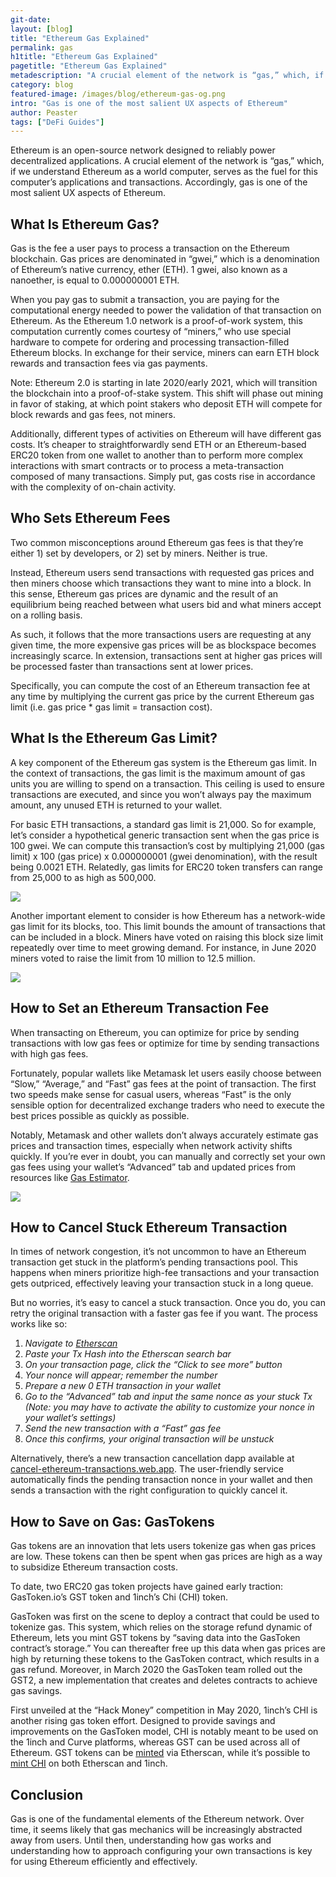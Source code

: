 ```yaml
---
git-date:
layout: [blog]
title: "Ethereum Gas Explained"
permalink: gas
h1title: "Ethereum Gas Explained"
pagetitle: "Ethereum Gas Explained"
metadescription: "A crucial element of the network is “gas,” which, if we understand Ethereum as a world computer, serves as the fuel for this computer’s applications and transactions"
category: blog
featured-image: /images/blog/ethereum-gas-og.png
intro: "Gas is one of the most salient UX aspects of Ethereum"
author: Peaster
tags: ["DeFi Guides"]
---
```


Ethereum is an open-source network designed to reliably power decentralized applications. A crucial element of the network is “gas,” which, if we understand Ethereum as a world computer, serves as the fuel for this computer’s applications and transactions. Accordingly, gas is one of the most salient UX aspects of Ethereum.

## What Is Ethereum Gas?

Gas is the fee a user pays to process a transaction on the Ethereum blockchain. Gas prices are denominated in “gwei,” which is a denomination of Ethereum’s native currency, ether (ETH). 1 gwei, also known as a nanoether, is equal to 0.000000001 ETH.

When you pay gas to submit a transaction, you are paying for the computational energy needed to power the validation of that transaction on Ethereum. As the Ethereum 1.0 network is a proof-of-work system, this computation currently comes courtesy of “miners,” who use special hardware to compete for ordering and processing transaction-filled Ethereum blocks. In exchange for their service, miners can earn ETH block rewards and transaction fees via gas payments.

Note: Ethereum 2.0 is starting in late 2020/early 2021, which will transition the blockchain into a proof-of-stake system. This shift will phase out mining in favor of staking, at which point stakers who deposit ETH will compete for block rewards and gas fees, not miners.

Additionally, different types of activities on Ethereum will have different gas costs. It’s cheaper to straightforwardly send ETH or an Ethereum-based ERC20 token from one wallet to another than to perform more complex interactions with smart contracts or to process a meta-transaction composed of many transactions. Simply put, gas costs rise in accordance with the complexity of on-chain activity.

## Who Sets Ethereum Fees

Two common misconceptions around Ethereum gas fees is that they’re either 1) set by developers, or 2) set by miners. Neither is true.

Instead, Ethereum users send transactions with requested gas prices and then miners choose which transactions they want to mine into a block. In this sense, Ethereum gas prices are dynamic and the result of an equilibrium being reached between what users bid and what miners accept on a rolling basis.

As such, it follows that the more transactions users are requesting at any given time, the more expensive gas prices will be as blockspace becomes increasingly scarce. In extension, transactions sent at higher gas prices will be processed faster than transactions sent at lower prices.

Specifically, you can compute the cost of an Ethereum transaction fee at any time by multiplying the current gas price by the current Ethereum gas limit (i.e. gas price \* gas limit = transaction cost).

## What Is the Ethereum Gas Limit?

A key component of the Ethereum gas system is the Ethereum gas limit. In the context of transactions, the gas limit is the maximum amount of gas units you are willing to spend on a transaction. This ceiling is used to ensure transactions are executed, and since you won’t always pay the maximum amount, any unused ETH is returned to your wallet.

For basic ETH transactions, a standard gas limit is 21,000. So for example, let’s consider a hypothetical generic transaction sent when the gas price is 100 gwei. We can compute this transaction’s cost by multiplying 21,000 (gas limit) x 100 (gas price) x 0.000000001 (gwei denomination), with the result being 0.0021 ETH. Relatedly, gas limits for ERC20 token transfers can range from 25,000 to as high as 500,000.

![](/images/blog/ethereum-gas-explained/image2.png)

Another important element to consider is how Ethereum has a network-wide gas limit for its blocks, too. This limit bounds the amount of transactions that can be included in a block. Miners have voted on raising this block size limit repeatedly over time to meet growing demand. For instance, in June 2020 miners voted to raise the limit from 10 million to 12.5 million.

![](/images/blog/gas-perblock.png)

## How to Set an Ethereum Transaction Fee

When transacting on Ethereum, you can optimize for price by sending transactions with low gas fees or optimize for time by sending transactions with high gas fees.

Fortunately, popular wallets like Metamask let users easily choose between “Slow,” “Average,” and “Fast” gas fees at the point of transaction. The first two speeds make sense for casual users, whereas “Fast” is the only sensible option for decentralized exchange traders who need to execute the best prices possible as quickly as possible.

Notably, Metamask and other wallets don’t always accurately estimate gas prices and transaction times, especially when network activity shifts quickly. If you’re ever in doubt, you can manually and correctly set your own gas fees using your wallet’s “Advanced” tab and updated prices from resources like [Gas Estimator](https://www.blocknative.com/gas-estimator).

![](/images/blog/ethereum-gas-explained/image1.png)

## How to Cancel Stuck Ethereum Transaction

In times of network congestion, it’s not uncommon to have an Ethereum transaction get stuck in the platform’s pending transactions pool. This happens when miners prioritize high-fee transactions and your transaction gets outpriced, effectively leaving your transaction stuck in a long queue.

But no worries, it’s easy to cancel a stuck transaction. Once you do, you can retry the original transaction with a faster gas fee if you want. The process works like so:

1. _Navigate to [Etherscan](https://etherscan.io/)_
2. _Paste your Tx Hash into the Etherscan search bar_
3. _On your transaction page, click the “Click to see more” button_
4. _Your nonce will appear; remember the number_
5. _Prepare a new 0 ETH transaction in your wallet_
6. _Go to the “Advanced” tab and input the same nonce as your stuck Tx (Note: you may have to activate the ability to customize your nonce in your wallet’s settings)_
7. _Send the new transaction with a “Fast” gas fee_
8. _Once this confirms, your original transaction will be unstuck_

Alternatively, there’s a new transaction cancellation dapp available at [cancel-ethereum-transactions.web.app](https://cancel-ethereum-transactions.web.app/). The user-friendly service automatically finds the pending transaction nonce in your wallet and then sends a transaction with the right configuration to quickly cancel it.

## How to Save on Gas: GasTokens

Gas tokens are an innovation that lets users tokenize gas when gas prices are low. These tokens can then be spent when gas prices are high as a way to subsidize Ethereum transaction costs.

To date, two ERC20 gas token projects have gained early traction: GasToken.io’s GST token and 1inch’s Chi (CHI) token.

GasToken was first on the scene to deploy a contract that could be used to tokenize gas. This system, which relies on the storage refund dynamic of Ethereum, lets you mint GST tokens by “saving data into the GasToken contract’s storage.” You can thereafter free up this data when gas prices are high by returning these tokens to the GasToken contract, which results in a gas refund. Moreover, in March 2020 the GasToken team rolled out the GST2, a new implementation that creates and deletes contracts to achieve gas savings.

First unveiled at the “Hack Money” competition in May 2020, 1inch’s CHI is another rising gas token effort. Designed to provide savings and improvements on the GasToken model, CHI is notably meant to be used on the 1inch and Curve platforms, whereas GST can be used across all of Ethereum. GST tokens can be [minted](https://gastoken.io/) via Etherscan, while it’s possible to [mint CHI](https://medium.com/@1inch.exchange/everything-you-wanted-to-know-about-chi-gastoken-a1ba0ea55bf3) on both Etherscan and 1inch.

## Conclusion

Gas is one of the fundamental elements of the Ethereum network. Over time, it seems likely that gas mechanics will be increasingly abstracted away from users. Until then, understanding how gas works and understanding how to approach configuring your own transactions is key for using Ethereum efficiently and effectively.

